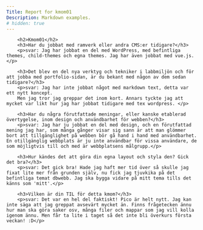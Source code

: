 ```yaml
---
Title: Report for kmom01
Description: Markdown examples.
# hidden: true
---
```




<article class="redovisning">



    
        <h2>Kmom01</h2>
        <h3>Har du jobbat med ramverk eller andra CMS:er tidigare?</h3>
        <p>svar: Jag har jobbat en del med WordPress, med befintliga themes, child-themes och egna themes. Jag har även jobbat med vue.js. </p>

        <h3>Det blev en del nya verktyg och tekniker i labbmiljön och för att jobba med portfolio-sidan, är du bekant med någon av dem sedan tidigare?</h3>
        <p>svar: Jag har inte jobbat något med markdown text, detta var ett nytt koncept. 
        Men jag tror jag greppar det inom kort. Annars tyckte jag att mycket var likt hur jag har jobbat tidigare med tex wordpress. </p>

        <h3>Har du några förutfattade meningar, eller kanske etablerad övertygelse, inom design och användbarhet för webben?</h3>
        <p>svar: Jag har ju jobbat en del med design, och en förutfattad mening jag har, som många gånger visar sig sann är att man glömmer bort att tillgänglighet på webben bör gå hand i hand med användbarhet. En otillgänglig webbplats är ju inte användbar för vissa användare, de som möjligtvis till och med är webbplatsens målgrupp.</p>

        <h3>Hur kändes det att göra din egna layout och styla den? Gick det bra?</h3>
        <p>svar: Det gick bra! Hade jag haft mer tid över så skulle jag fixat lite mer från grunden själv, nu fick jag tjuvkika på det befintliga temat dbwebb. Jag ska bygga vidare på mitt tema tills det känns som 'mitt'.</p>

        <h3>Vilken är din TIL för detta kmom?</h3>
        <p>svar: Det var en hel del faktiskt! Pico är helt nytt. Jag kan inte säga att jag greppat avsevärt mycket än. Finns frågetecken ännu hur man ska göra saker osv, många filer och mappar som jag vill kolla igenom ännu. Men får ta lite i taget så det inte bli överkurs första veckan! :D</p>

</article>